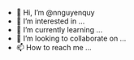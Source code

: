 - 👋 Hi, I’m @nnguyenquy
- 👀 I’m interested in ...
- 🌱 I’m currently learning ...
- 💞️ I’m looking to collaborate on ...
- 📫 How to reach me ...

<!---
nnguyenquy/nnguyenquy is a ✨ special ✨ repository because its `README.md` (this file) appears on your GitHub profile.
You can click the Preview link to take a look at your changes.
--->
